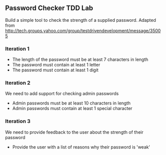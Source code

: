 ## Password Checker TDD Lab

Build a simple tool to check the strength of a supplied password. Adapted from http://tech.groups.yahoo.com/group/testdrivendevelopment/message/35005

### Iteration 1

* The length of the password must be at least 7 characters in length
* The password must contain at least 1 letter
* The password must contain at least 1 digit

### Iteration 2

We need to add support for checking admin passwords

* Admin passwords must be at least 10 characters in length
* Admin passwords must contain at least 1 special character

### Iteration 3

We need to provide feedback to the user about the strength of their password

* Provide the user with a list of reasons why their password is 'weak'
